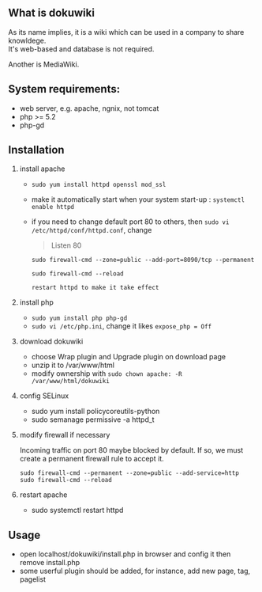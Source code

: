 ## What is dokuwiki
   As its name implies, it is a wiki which can be used in a company to share knowldege.  
   It's web-based and database is not required.
   
   Another is MediaWiki.
   
## System requirements:
- web server, e.g. apache, ngnix, not tomcat
- php >= 5.2
- php-gd

## Installation
1. install apache
   * `sudo yum install httpd openssl mod_ssl`
   * make it automatically start when your system start-up : `systemctl enable httpd`
   * if you need to change default port 80 to others, then `sudo vi /etc/httpd/conf/httpd.conf`, change 
   
     > Listen 80
     
     ```
     sudo firewall-cmd --zone=public --add-port=8090/tcp --permanent
     
     sudo firewall-cmd --reload
     
     restart httpd to make it take effect
     ```
2. install php
   * `sudo yum install php php-gd`
   * `sudo vi /etc/php.ini`, change it likes `expose_php = Off`
3. download dokuwiki
   * choose Wrap plugin and Upgrade plugin on download page
   * unzip it to /var/www/html
   * modify ownership with `sudo chown apache: -R /var/www/html/dokuwiki`
4. config SELinux
   * sudo yum install policycoreutils-python
   * sudo semanage permissive -a httpd_t
   
5. modify firewall if necessary
   
   Incoming traffic on port 80 maybe blocked by default. If so, we must create a permanent firewall rule to accept it.
   ```
   sudo firewall-cmd --permanent --zone=public --add-service=http 
   sudo firewall-cmd --reload
   ```
   
6. restart apache
   * sudo systemctl restart httpd
   
## Usage
- open localhost/dokuwiki/install.php in browser and config it then remove install.php
- some userful plugin should be added, for instance, add new page, tag, pagelist
